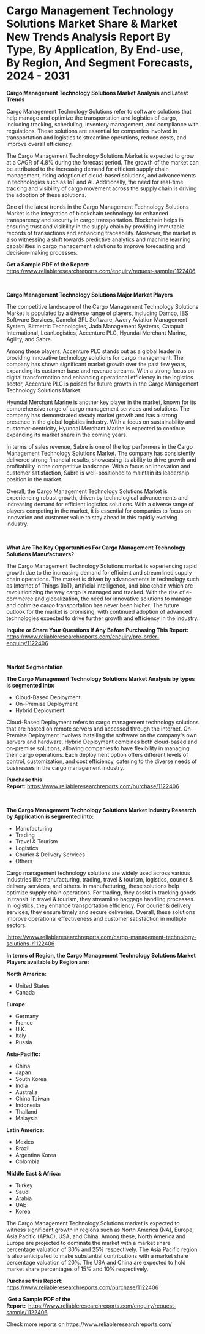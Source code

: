 <p><h1>Cargo Management Technology Solutions Market Share & Market New Trends Analysis Report By Type, By Application, By End-use, By Region, And Segment Forecasts, 2024 - 2031</h1></p><p><strong>Cargo Management Technology Solutions Market Analysis and Latest Trends</strong></p>
<p><p>Cargo Management Technology Solutions refer to software solutions that help manage and optimize the transportation and logistics of cargo, including tracking, scheduling, inventory management, and compliance with regulations. These solutions are essential for companies involved in transportation and logistics to streamline operations, reduce costs, and improve overall efficiency.</p><p>The Cargo Management Technology Solutions Market is expected to grow at a CAGR of 4.8% during the forecast period. The growth of the market can be attributed to the increasing demand for efficient supply chain management, rising adoption of cloud-based solutions, and advancements in technologies such as IoT and AI. Additionally, the need for real-time tracking and visibility of cargo movement across the supply chain is driving the adoption of these solutions.</p><p>One of the latest trends in the Cargo Management Technology Solutions Market is the integration of blockchain technology for enhanced transparency and security in cargo transportation. Blockchain helps in ensuring trust and visibility in the supply chain by providing immutable records of transactions and enhancing traceability. Moreover, the market is also witnessing a shift towards predictive analytics and machine learning capabilities in cargo management solutions to improve forecasting and decision-making processes.</p></p>
<p><strong>Get a Sample PDF of the Report:&nbsp;</strong> <a href="https://www.reliableresearchreports.com/enquiry/request-sample/1122406">https://www.reliableresearchreports.com/enquiry/request-sample/1122406</a></p>
<p>&nbsp;</p>
<p><strong>Cargo Management Technology Solutions Major Market Players</strong></p>
<p><p>The competitive landscape of the Cargo Management Technology Solutions Market is populated by a diverse range of players, including Damco, IBS Software Services, Camelot 3PL Software, Awery Aviation Management System, Bitmetric Technologies, Jada Management Systems, Catapult International, LeanLogistics, Accenture PLC, Hyundai Merchant Marine, Agility, and Sabre.</p><p>Among these players, Accenture PLC stands out as a global leader in providing innovative technology solutions for cargo management. The company has shown significant market growth over the past few years, expanding its customer base and revenue streams. With a strong focus on digital transformation and enhancing operational efficiency in the logistics sector, Accenture PLC is poised for future growth in the Cargo Management Technology Solutions Market.</p><p>Hyundai Merchant Marine is another key player in the market, known for its comprehensive range of cargo management services and solutions. The company has demonstrated steady market growth and has a strong presence in the global logistics industry. With a focus on sustainability and customer-centricity, Hyundai Merchant Marine is expected to continue expanding its market share in the coming years.</p><p>In terms of sales revenue, Sabre is one of the top performers in the Cargo Management Technology Solutions Market. The company has consistently delivered strong financial results, showcasing its ability to drive growth and profitability in the competitive landscape. With a focus on innovation and customer satisfaction, Sabre is well-positioned to maintain its leadership position in the market.</p><p>Overall, the Cargo Management Technology Solutions Market is experiencing robust growth, driven by technological advancements and increasing demand for efficient logistics solutions. With a diverse range of players competing in the market, it is essential for companies to focus on innovation and customer value to stay ahead in this rapidly evolving industry.</p></p>
<p>&nbsp;</p>
<p><strong>What Are The Key Opportunities For Cargo Management Technology Solutions Manufacturers?</strong></p>
<p><p>The Cargo Management Technology Solutions market is experiencing rapid growth due to the increasing demand for efficient and streamlined supply chain operations. The market is driven by advancements in technology such as Internet of Things (IoT), artificial intelligence, and blockchain which are revolutionizing the way cargo is managed and tracked. With the rise of e-commerce and globalization, the need for innovative solutions to manage and optimize cargo transportation has never been higher. The future outlook for the market is promising, with continued adoption of advanced technologies expected to drive further growth and efficiency in the industry.</p></p>
<p><strong>Inquire or Share Your Questions If Any Before Purchasing This Report:</strong> <a href="https://www.reliableresearchreports.com/enquiry/pre-order-enquiry/1122406">https://www.reliableresearchreports.com/enquiry/pre-order-enquiry/1122406</a></p>
<p>&nbsp;</p>
<p><strong>Market Segmentation</strong></p>
<p><strong>The Cargo Management Technology Solutions Market Analysis by types is segmented into:</strong></p>
<p><ul><li>Cloud-Based Deployment</li><li>On-Premise Deployment</li><li>Hybrid Deployment</li></ul></p>
<p><p>Cloud-Based Deployment refers to cargo management technology solutions that are hosted on remote servers and accessed through the internet. On-Premise Deployment involves installing the software on the company's own servers and hardware. Hybrid Deployment combines both cloud-based and on-premise solutions, allowing companies to have flexibility in managing their cargo operations. Each deployment option offers different levels of control, customization, and cost efficiency, catering to the diverse needs of businesses in the cargo management industry.</p></p>
<p><strong>Purchase this Report:&nbsp;</strong><a href="https://www.reliableresearchreports.com/purchase/1122406">https://www.reliableresearchreports.com/purchase/1122406</a></p>
<p>&nbsp;</p>
<p><strong>The Cargo Management Technology Solutions Market Industry Research by Application is segmented into:</strong></p>
<p><ul><li>Manufacturing</li><li>Trading</li><li>Travel & Tourism</li><li>Logistics</li><li>Courier & Delivery Services</li><li>Others</li></ul></p>
<p><p>Cargo management technology solutions are widely used across various industries like manufacturing, trading, travel & tourism, logistics, courier & delivery services, and others. In manufacturing, these solutions help optimize supply chain operations. For trading, they assist in tracking goods in transit. In travel & tourism, they streamline baggage handling processes. In logistics, they enhance transportation efficiency. For courier & delivery services, they ensure timely and secure deliveries. Overall, these solutions improve operational effectiveness and customer satisfaction in multiple sectors.</p></p>
<p><a href="https://www.reliableresearchreports.com/cargo-management-technology-solutions-r1122406">&nbsp;https://www.reliableresearchreports.com/cargo-management-technology-solutions-r1122406</a></p>
<p><strong>In terms of Region, the Cargo Management Technology Solutions Market Players available by Region are:</strong></p>
<p>
    <p> <strong> North America: </strong>
        <ul>
            <li>United States</li>
            <li>Canada</li>
        </ul>
        </p> 
    <p> <strong> Europe: </strong>
        <ul>
            <li>Germany</li>
            <li>France</li>
            <li>U.K.</li>
            <li>Italy</li>
            <li>Russia</li>
        </ul>
        </p> 
    <p> <strong> Asia-Pacific: </strong>
        <ul>
            <li>China</li>
            <li>Japan</li>
            <li>South Korea</li>
            <li>India</li>
            <li>Australia</li>
            <li>China Taiwan</li>
            <li>Indonesia</li>
            <li>Thailand</li>
            <li>Malaysia</li>
        </ul>
        </p> 
    <p> <strong> Latin America: </strong>
        <ul>
            <li>Mexico</li>
            <li>Brazil</li>
            <li>Argentina Korea</li>
            <li>Colombia</li>
        </ul>
        </p> 
    <p> <strong> Middle East & Africa: </strong>
        <ul>
            <li>Turkey</li>
            <li>Saudi</li>
            <li>Arabia</li>
            <li>UAE</li>
            <li>Korea</li>
        </ul>
    </p>
    </p>
<p><p>The Cargo Management Technology Solutions market is expected to witness significant growth in regions such as North America (NA), Europe, Asia Pacific (APAC), USA, and China. Among these, North America and Europe are projected to dominate the market with a market share percentage valuation of 30% and 25% respectively. The Asia Pacific region is also anticipated to make substantial contributions with a market share percentage valuation of 20%. The USA and China are expected to hold market share percentages of 15% and 10% respectively.</p></p>
<p><strong>Purchase this Report: </strong><a href="https://www.reliableresearchreports.com/purchase/1122406">https://www.reliableresearchreports.com/purchase/1122406</a></p>
<p>&nbsp;<strong>Get a Sample PDF of the Report:&nbsp;&nbsp;</strong><a href="https://www.reliableresearchreports.com/enquiry/request-sample/1122406">https://www.reliableresearchreports.com/enquiry/request-sample/1122406</a></p>
<p><strong></strong></p>
<p>Check more reports on https://www.reliableresearchreports.com/</p>